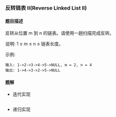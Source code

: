### 反转链表 II(Reverse Linked List II)

#### 题目描述

反转从位置 m 到 n 的链表。请使用一趟扫描完成反转。

说明:
1 ≤ m ≤ n ≤ 链表长度。

示例:

```
输入: 1->2->3->4->5->NULL, m = 2, n = 4
输出: 1->4->3->2->5->NULL
```

#### 题解

- 迭代实现

```java

```

- 递归实现

```java

```
